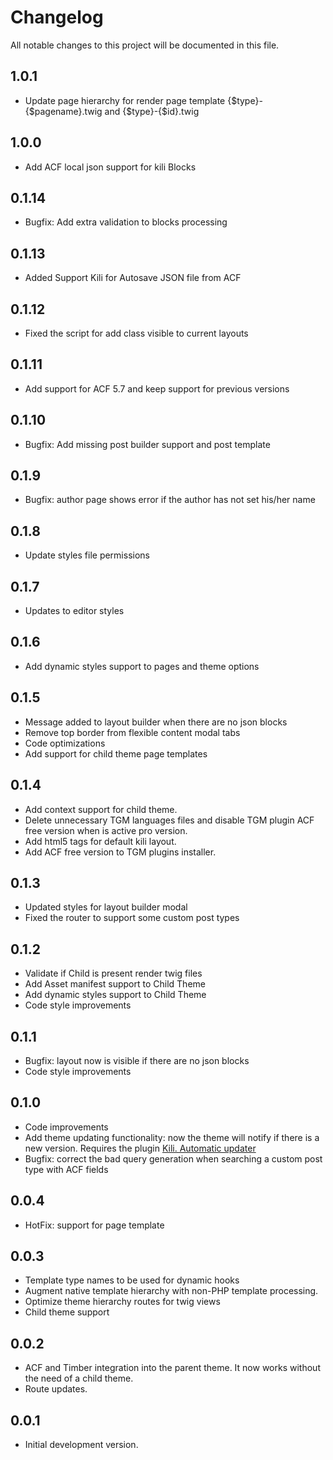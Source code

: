 # Changelog
All notable changes to this project will be documented in this file.

## 1.0.1
  * Update page hierarchy for render page template {$type}-{$pagename}.twig and {$type}-{$id}.twig

## 1.0.0
  * Add ACF local json support for kili Blocks

## 0.1.14
  * Bugfix: Add extra validation to blocks processing

## 0.1.13
  * Added Support Kili for Autosave JSON file from ACF

## 0.1.12
  * Fixed the script for add class visible to current layouts

## 0.1.11
  * Add support for ACF 5.7 and keep support for previous versions

## 0.1.10
  * Bugfix: Add missing post builder support and post template

## 0.1.9
  * Bugfix: author page shows error if the author has not set his/her name

## 0.1.8
  * Update styles file permissions

## 0.1.7
  * Updates to editor styles

## 0.1.6
  * Add dynamic styles support to pages and theme options

## 0.1.5
  * Message added to layout builder when there are no json blocks
  * Remove top border from flexible content modal tabs
  * Code optimizations
  * Add support for child theme page templates

## 0.1.4
  * Add context support for child theme.
  * Delete unnecessary TGM languages files and disable TGM plugin ACF free version when is active pro version.
  * Add html5 tags for default kili layout.
  * Add ACF free version to TGM plugins installer.

## 0.1.3
  * Updated styles for layout builder modal
  * Fixed the router to support some custom post types

## 0.1.2
  * Validate if Child is present render twig files
  * Add Asset manifest support to Child Theme
  * Add dynamic styles support to Child Theme
  * Code style improvements

## 0.1.1
  * Bugfix: layout now is visible if there are no json blocks
  * Code style improvements

## 0.1.0
  * Code improvements
  * Add theme updating functionality: now the theme will notify if there is a new version. Requires the plugin [Kili. Automatic updater](https://github.com/fabolivark/kili-automatic-updater)
  * Bugfix: correct the bad query generation when searching a custom post type with ACF fields

## 0.0.4
  * HotFix: support for page template

## 0.0.3
  * Template type names to be used for dynamic hooks
  * Augment native template hierarchy with non-PHP template processing.
  * Optimize theme hierarchy routes for twig views
  * Child theme support

## 0.0.2
  * ACF and Timber integration into the parent theme. It now works without the need of a child theme.
  * Route updates.

## 0.0.1
  * Initial development version.
